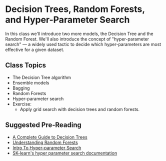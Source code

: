 # Decision Trees, Random Forests, and Hyper-Parameter Search

In this class we'll introduce two more models, the Decision Tree and the Random Forest. We'll also introduce the concept of "hyper-parameter search" — a widely used tactic to decide which hyper-parameters are most effective for a given dataset.

## Class Topics
* The Decision Tree algorithm
* Ensemble models
* Bagging
* Random Forests
* Hyper-parameter search
* Exercise:
    * Apply grid search with decision trees and random forests.

## Suggested Pre-Reading

* [A Complete Guide to Decision Trees](https://blog.paperspace.com/decision-trees/)
* [Understanding Random Forests](https://towardsdatascience.com/understanding-random-forest-58381e0602d2)
* [Intro To Hyper-parameter Search](https://www.jeremyjordan.me/hyperparameter-tuning/)
* [SK-learn's hyper parameter search documentation](https://scikit-learn.org/stable/modules/grid_search.html)
